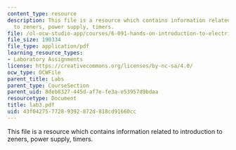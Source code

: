 ```yaml
---
content_type: resource
description: This file is a resource which contains information related to introduction
  to zeners, power supply, timers.
file: /ol-ocw-studio-app/courses/6-091-hands-on-introduction-to-electrical-engineering-lab-skills-january-iap-2008/43f0427577289392872d818cd91660cc_lab3.pdf
file_size: 190334
file_type: application/pdf
learning_resource_types:
- Laboratory Assignments
license: https://creativecommons.org/licenses/by-nc-sa/4.0/
ocw_type: OCWFile
parent_title: Labs
parent_type: CourseSection
parent_uid: 8deb8327-445d-af7e-fe3a-e53957d9bdaa
resourcetype: Document
title: lab3.pdf
uid: 43f04275-7728-9392-872d-818cd91660cc
---
```

This file is a resource which contains information related to introduction to zeners, power supply, timers.